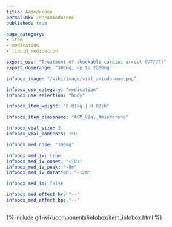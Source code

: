 ```yaml
---
title: Amiodarone
permalink: /en/Amiodarone
published: true

page_category:
- item
- medication
- liquid_medication

export_use: "Treatment of shockable cardiac arrest (VT/VF)"
export_doserange: "300mg, up to 2200mg"

infobox_image: "/wiki/image/vial_amiodarone.png"

infobox_use_category: "medication"
infobox_use_selection: "body"

infobox_item_weight: "0.01kg | 0.02lb"

infobox_item_classname: "ACM_Vial_Amiodarone"

infobox_vial_size: 3
infobox_vial_contents: 150

infobox_med_dose: "300mg"

infobox_med_iv: true
infobox_med_iv_onset: "<10s"
infobox_med_iv_peak: "~8m"
infobox_med_iv_duration: "~12m"

infobox_med_im: false

infobox_med_effect_hr: "--"
infobox_med_effect_bp: "--"
---
```


{% include git-wiki/components/infobox/item_infobox.html %}